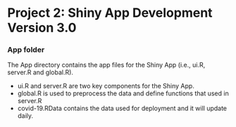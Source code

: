 # Project 2: Shiny App Development Version 3.0
### App folder

The App directory contains the app files for the Shiny App (i.e., ui.R, server.R and global.R).
 - ui.R and server.R are two key components for the Shiny App. 
 - global.R is used to preprocess the data and define functions that used in server.R
 - covid-19.RData contains the data used for deployment and it will update daily.
